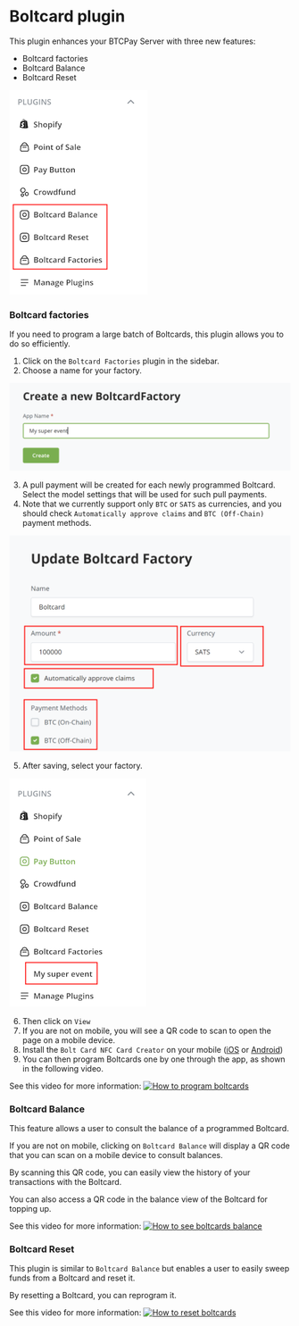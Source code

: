 # Boltcard plugin

This plugin enhances your BTCPay Server with three new features:

* Boltcard factories
* Boltcard Balance
* Boltcard Reset

 ![Plugins](./images/1.png)

### Boltcard factories

If you need to program a large batch of Boltcards, this plugin allows you to do so efficiently.

1. Click on the `Boltcard Factories` plugin in the sidebar.
2. Choose a name for your factory.

![Create Plugins](./images/2.png)

3. A pull payment will be created for each newly programmed Boltcard. Select the model settings that will be used for such pull payments.
4. Note that we currently support only `BTC` or `SATS` as currencies, and you should check `Automatically approve claims` and `BTC (Off-Chain)` payment methods.

![Create Factory](./images/4.png)

5. After saving, select your factory.

![Select Factory](./images/3.png)

6. Then click on `View`
7. If you are not on mobile, you will see a QR code to scan to open the page on a mobile device.
8. Install the `Bolt Card NFC Card Creator` on your mobile ([iOS](https://apps.apple.com/us/app/boltcard-nfc-programmer/id6450968873) or [Android](https://play.google.com/store/apps/details?id=com.lightningnfcapp&pcampaignid=web_share))
9. You can then program Boltcards one by one through the app, as shown in the following video.

See this video for more information:
[![How to program boltcards](https://img.youtube.com/vi/82uyNBM-Vn4/0.jpg)](https://www.youtube.com/watch?v=82uyNBM-Vn4)

### Boltcard Balance

This feature allows a user to consult the balance of a programmed Boltcard.

If you are not on mobile, clicking on `Boltcard Balance` will display a QR code that you can scan on a mobile device to consult balances.

By scanning this QR code, you can easily view the history of your transactions with the Boltcard.

You can also access a QR code in the balance view of the Boltcard for topping up.

See this video for more information:
[![How to see boltcards balance](https://img.youtube.com/vi/4wHTP9NbptM/0.jpg)](https://www.youtube.com/watch?v=4wHTP9NbptM)

### Boltcard Reset

This plugin is similar to `Boltcard Balance` but enables a user to easily sweep funds from a Boltcard and reset it.

By resetting a Boltcard, you can reprogram it.

See this video for more information:
[![How to reset boltcards](https://img.youtube.com/vi/OewDRUMNk7c/0.jpg)](https://www.youtube.com/watch?v=OewDRUMNk7c)